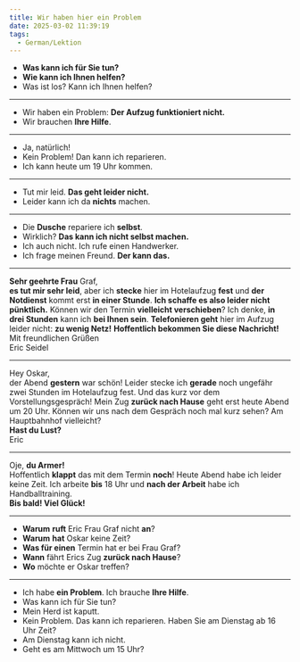 ```yaml
---
title: Wir haben hier ein Problem
date: 2025-03-02 11:39:19
tags:
  - German/Lektion
---
```

- **Was kann ich für Sie tun?**
- **Wie kann ich Ihnen helfen?**
- Was ist los? Kann ich Ihnen helfen?
---
- Wir haben ein Problem: **Der Aufzug funktioniert nicht.**
- Wir brauchen **Ihre Hilfe**.
---
- Ja, natürlich!
- Kein Problem! Dan kann ich reparieren.
- Ich kann heute um 19 Uhr kommen.
---
- Tut mir leid. **Das geht leider nicht.**
- Leider kann ich da **nichts** machen.
---
- Die **Dusche** repariere ich **selbst**.
- Wirklich? **Das kann ich nicht selbst machen.**
- Ich auch nicht. Ich rufe einen Handwerker.
- Ich frage meinen Freund. **Der kann das.**
---
 **Sehr geehrte Frau** Graf,  
 **es tut mir sehr leid**, aber ich **stecke** hier im Hotelaufzug **fest** und **der Notdienst** kommt erst **in einer Stunde**. **Ich schaffe es also leider nicht pünktlich.** Können wir den Termin **vielleicht verschieben**? Ich denke, **in drei Stunden** kann ich **bei Ihnen sein**. **Telefonieren geht** hier im Aufzug leider nicht: **zu wenig Netz!** **Hoffentlich bekommen Sie diese Nachricht!**  
 Mit freundlichen Grüßen  
 Eric Seidel
 
----
Hey Oskar,  
der Abend **gestern** war schön! Leider stecke ich **gerade** noch ungefähr zwei Stunden im Hotelaufzug fest. Und das kurz vor dem Vorstellungsgespräch! Mein Zug **zurück nach Hause** geht erst heute Abend um 20 Uhr. Können wir uns nach dem Gespräch noch mal kurz sehen? Am Hauptbahnhof vielleicht?  
**Hast du Lust?**  
Eric

---
Oje, **du Armer!**  
Hoffentlich **klappt** das mit dem Termin **noch**! Heute Abend habe ich leider keine Zeit. Ich arbeite **bis** 18 Uhr und **nach der Arbeit** habe ich Handballtraining.  
**Bis bald! Viel Glück!**  

---
- **Warum** **ruft** Eric Frau Graf nicht **an**?
- **Warum** **hat** Oskar keine Zeit?
- **Was für einen** Termin hat er bei Frau Graf?
- **Wann** fährt Erics Zug **zurück nach Hause**?
- **Wo** möchte er Oskar treffen?
---
- Ich habe **ein Problem**. Ich brauche **Ihre Hilfe**.
- Was kann ich für Sie tun?
- Mein Herd ist kaputt.
- Kein Problem. Das kann ich reparieren. Haben Sie am Dienstag ab 16 Uhr Zeit?
- Am Dienstag kann ich nicht.
- Geht es am Mittwoch um 15 Uhr?
